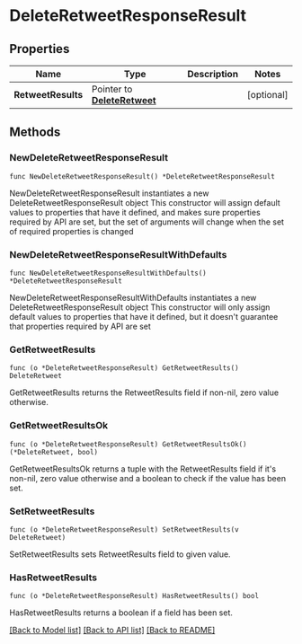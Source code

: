 # DeleteRetweetResponseResult

## Properties

Name | Type | Description | Notes
------------ | ------------- | ------------- | -------------
**RetweetResults** | Pointer to [**DeleteRetweet**](DeleteRetweet.md) |  | [optional] 

## Methods

### NewDeleteRetweetResponseResult

`func NewDeleteRetweetResponseResult() *DeleteRetweetResponseResult`

NewDeleteRetweetResponseResult instantiates a new DeleteRetweetResponseResult object
This constructor will assign default values to properties that have it defined,
and makes sure properties required by API are set, but the set of arguments
will change when the set of required properties is changed

### NewDeleteRetweetResponseResultWithDefaults

`func NewDeleteRetweetResponseResultWithDefaults() *DeleteRetweetResponseResult`

NewDeleteRetweetResponseResultWithDefaults instantiates a new DeleteRetweetResponseResult object
This constructor will only assign default values to properties that have it defined,
but it doesn't guarantee that properties required by API are set

### GetRetweetResults

`func (o *DeleteRetweetResponseResult) GetRetweetResults() DeleteRetweet`

GetRetweetResults returns the RetweetResults field if non-nil, zero value otherwise.

### GetRetweetResultsOk

`func (o *DeleteRetweetResponseResult) GetRetweetResultsOk() (*DeleteRetweet, bool)`

GetRetweetResultsOk returns a tuple with the RetweetResults field if it's non-nil, zero value otherwise
and a boolean to check if the value has been set.

### SetRetweetResults

`func (o *DeleteRetweetResponseResult) SetRetweetResults(v DeleteRetweet)`

SetRetweetResults sets RetweetResults field to given value.

### HasRetweetResults

`func (o *DeleteRetweetResponseResult) HasRetweetResults() bool`

HasRetweetResults returns a boolean if a field has been set.


[[Back to Model list]](../README.md#documentation-for-models) [[Back to API list]](../README.md#documentation-for-api-endpoints) [[Back to README]](../README.md)


